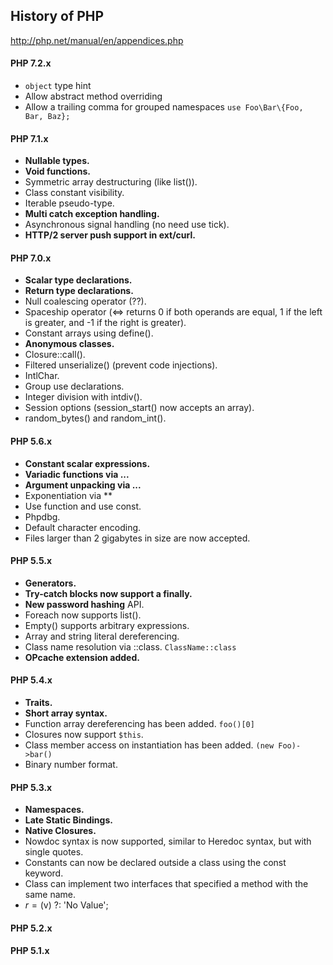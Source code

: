 History of PHP
-

http://php.net/manual/en/appendices.php

#### PHP 7.2.x
* `object` type hint
* Allow abstract method overriding
* Allow a trailing comma for grouped namespaces `use Foo\Bar\{Foo, Bar, Baz};`

#### PHP 7.1.x
* **Nullable types.**
* **Void functions.**
* Symmetric array destructuring (like list()).
* Class constant visibility.
* Iterable pseudo-type.
* **Multi catch exception handling.**
* Asynchronous signal handling (no need use tick).
* **HTTP/2 server push support in ext/curl.**

#### PHP 7.0.x
* **Scalar type declarations.**
* **Return type declarations.**
* Null coalescing operator (??).
* Spaceship operator (<=> returns 0 if both operands are equal, 1 if the left is greater, and -1 if the right is greater).
* Constant arrays using define().
* **Anonymous classes.**
* Closure::call().
* Filtered unserialize() (prevent code injections).
* IntlChar.
* Group use declarations.
* Integer division with intdiv().
* Session options (session_start() now accepts an array).
* random_bytes() and random_int().

#### PHP 5.6.x
* **Constant scalar expressions.**
* **Variadic functions via ...**
* **Argument unpacking via ...**
* Exponentiation via **
* Use function and use const.
* Phpdbg.
* Default character encoding.
* Files larger than 2 gigabytes in size are now accepted.

#### PHP 5.5.x
* **Generators.**
* **Try-catch blocks now support a finally.**
* **New password hashing** API.
* Foreach now supports list().
* Empty() supports arbitrary expressions.
* Array and string literal dereferencing.
* Class name resolution via ::class. `ClassName::class`
* **OPcache extension added.**

#### PHP 5.4.x
* **Traits.**
* **Short array syntax.**
* Function array dereferencing has been added. `foo()[0]`
* Closures now support `$this`.
* Class member access on instantiation has been added. `(new Foo)->bar()`
* Binary number format.

#### PHP 5.3.x
* **Namespaces.**
* **Late Static Bindings.**
* **Native Closures.**
* Nowdoc syntax is now supported, similar to Heredoc syntax, but with single quotes.
* Constants can now be declared outside a class using the const keyword.
* Class can implement two interfaces that specified a method with the same name.
* $r = ($v) ?: 'No Value';

#### PHP 5.2.x

#### PHP 5.1.x

